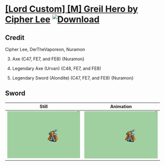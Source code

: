 # [\[Lord Custom\] \[M\] Greil Hero by Cipher Lee](./) [![Download](https://img.shields.io/badge/Download--red?style=social&logo=github)](https://minhaskamal.github.io/DownGit/#/home?url=https://github.com/Klokinator/FE-Repo/tree/main/Battle%20Animations%2FLords%20-%20FE6%2C%20FE7%20Types%2F%5BLord%20Custom%5D%20%5BM%5D%20Greil%20Hero%20by%20Cipher%20Lee%2F1.%20Sword%20(C48%2C%20FE7%2C%20and%20FE8))

## Credit

Cipher Lee, DerTheVaporeon, Nuramon

3. Axe (C47, FE7, and FE8) {Nuramon}

8. Legendary Axe (Urvan) (C48, FE7, and FE8)

8. Legendary Sword (Alondite) (C47, FE7, and FE8) {Nuramon}

## Sword

| Still | Animation |
| :---: | :-------: |
| ![Sword still](./Sword_000.png) | ![Sword animation](./Sword.gif) |
